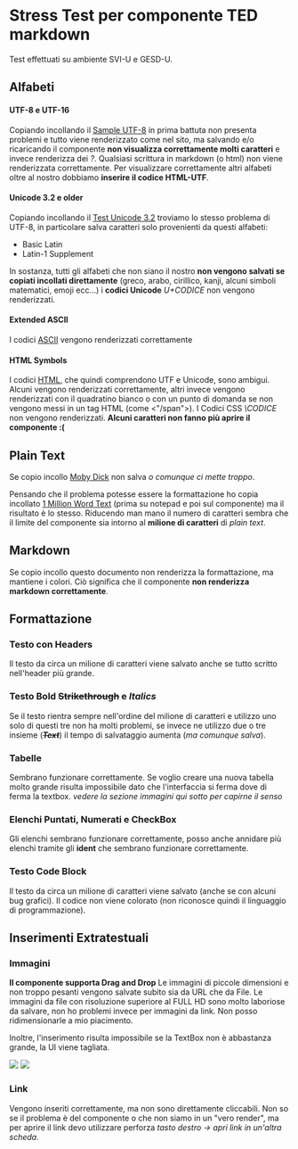 # Stress Test per componente TED markdown
Test effettuati su ambiente SVI-U e GESD-U.

## Alfabeti

#### UTF-8 e UTF-16
Copiando incollando il [Sample UTF-8](https://kermitproject.org/utf8.html) in prima battuta non presenta problemi e tutto viene renderizzato come nel sito, ma salvando e/o ricaricando il componente **non visualizza correttamente molti caratteri** e invece renderizza dei *?*. Qualsiasi scrittura in markdown (o html) non viene renderizzata correttamente.
Per visualizzare correttamente altri alfabeti oltre al nostro dobbiamo **inserire il codice HTML-UTF**.

#### Unicode 3.2 e older
Copiando incollando il [Test Unicode 3.2](https://www.cogsci.ed.ac.uk/~richard/unicode-sample-3-2.html) troviamo lo stesso problema di UTF-8, in particolare salva caratteri solo provenienti da questi alfabeti:
- Basic Latin
- Latin-1 Supplement

In sostanza, tutti gli alfabeti che non siano il nostro **non vengono salvati se copiati incollati direttamente** (greco, arabo, cirillico, kanji, alcuni simboli matematici, emoji ecc...) i **codici Unicode** *U+CODICE* non vengono renderizzati.

#### Extended ASCII
I codici [ASCII](https://www.ascii-code.com/) vengono renderizzati correttamente

#### HTML Symbols
I codici [HTML](https://www.htmlsymbols.xyz/), che quindi comprendono UTF e Unicode, sono ambigui. Alcuni vengono renderizzati correttamente, altri invece vengono renderizzati con il quadratino bianco o con un punto di domanda se non vengono messi in un tag HTML (come <"/span">). I Codici CSS *\CODICE* non vengono renderizzati. **Alcuni caratteri non fanno più aprire il componente :(**


## Plain Text
Se copio incollo [Moby Dick](https://www.gutenberg.org/files/2701/2701-h/2701-h.htm) non salva *o comunque ci mette troppo*.

Pensando che il problema potesse essere la formattazione ho copia incollato [1 Million Word Text](https://www.damienelliott.com/wp-content/uploads/2020/07/Lorem-ipsum-dolor-sit-amet.txt) (prima su notepad e poi sul componente) ma il risultato è lo stesso.
Riducendo man mano il numero di caratteri sembra che il limite del componente sia intorno al **milione di caratteri** di *plain text*.

## Markdown
Se copio incollo questo documento non renderizza la formattazione, ma mantiene i colori. Ciò significa che il componente **non renderizza markdown correttamente**.

## Formattazione

### Testo con Headers
Il testo da circa un milione di caratteri viene salvato anche se tutto scritto nell'header più grande.

### Testo **Bold** ~~Strikethrough~~ e *Italics*
Se il testo rientra sempre nell'ordine del milione di caratteri e utilizzo uno solo di questi tre non ha molti problemi, se invece ne utilizzo due o tre insieme (~~***Text***~~) il tempo di salvataggio aumenta (*ma comunque salva*).

### Tabelle
Sembrano funzionare correttamente. Se voglio creare una nuova tabella molto grande risulta impossibile dato che l'interfaccia si ferma dove di ferma la textbox. *vedere la sezione immagini qui sotto per capirne il senso*

### Elenchi Puntati, Numerati e CheckBox
Gli elenchi sembrano funzionare correttamente, posso anche annidare più elenchi tramite gli **ident** che sembrano funzionare correttamente.

### Testo Code Block
Il testo da circa un milione di caratteri viene salvato (anche se con alcuni bug grafici). Il codice non viene colorato (non riconosce quindi il linguaggio di programmazione).

## Inserimenti Extratestuali

### Immagini
**Il componente supporta Drag and Drop**
Le immagini di piccole dimensioni e non troppo pesanti vengono salvate subito sia da URL che da File.
Le immagini da file con risoluzione superiore al FULL HD sono molto laboriose da salvare, non ho problemi invece per immagini da link. Non posso ridimensionarle a mio piacimento. 

Inoltre, l'inserimento risulta impossibile se la TextBox non è abbastanza grande, la UI viene tagliata.

![](https://i.ibb.co/b6QKb48/Immagine-2021-11-11-110429.png)
![](https://i.ibb.co/VjYRdn2/Immagine-2021-11-11-110429-2.png) 

### Link
Vengono inseriti correttamente, ma non sono direttamente cliccabili. Non so se il problema è del componente o che non siamo in un "vero render", ma per aprire il link devo utilizzare perforza *tasto destro -> apri link in un'altra scheda*.


